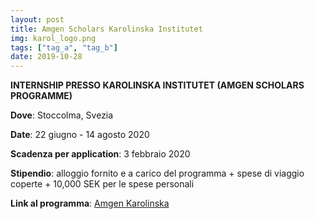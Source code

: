 ```yaml
---
layout: post
title: Amgen Scholars Karolinska Institutet
img: karol_logo.png
tags: ["tag_a", "tag_b"]
date: 2019-10-28
---
```


**INTERNSHIP PRESSO KAROLINSKA INSTITUTET (AMGEN SCHOLARS PROGRAMME)**

**Dove**: Stoccolma, Svezia 

**Date**: 22 giugno - 14 agosto 2020

**Scadenza per application**: 3 febbraio 2020

**Stipendio**: alloggio fornito e a carico del programma + spese di viaggio coperte + 10,000 SEK per le spese personali

**Link al programma**: [Amgen Karolinska](https://education.ki.se/amgen-scholars-program-at-karolinska-institutet)


